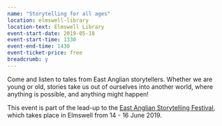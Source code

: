 ```yaml
---
name: "Storytelling for all ages"
location: elmswell-library
location-text: Elmswell Library
event-start-date: 2019-05-18
event-start-time: 1330
event-end-time: 1430
event-ticket-price: free
breadcrumb: y
---
```


Come and listen to tales from East Anglian storytellers. Whether we are young or old, stories take us out of ourselves into another world, where anything is possible, and anything might happen!

This event is part of the lead-up to the [East Anglian Storytelling Festival](http://eastanglianstorytellingfestival.co.uk/), which takes place in Elmswell from 14 - 16 June 2019.
